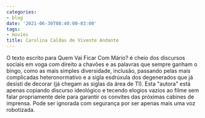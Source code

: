 ```yaml
---
categories:
- blog
date: '2021-06-30T08:40:00-03:00'
tags:
- movies
title: Carolina Caldas de Vivente Andante
---
```


O texto escrito para Quem Vai Ficar Com Mário? é cheio dos discursos sociais em voga com direito a chavões e as palavras que sempre ganham o bingo, como as mais simples diversidade, inclusão, passando pelas mais complicadas heteronormativo e a sigla esdrúxula dos degenerados que já desisti de decorar (já chegam as siglas da área de TI). Esta "autora" está apenas copiando discurso ideológico e tecendo elogios vazios ao filme sem falar propriamente dele para garantir os convites das próximas cabines de imprensa. Pode ser ignorada com segurança por ser apenas mais uma voz robotizada.
